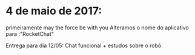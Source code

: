 # 4 de maio de 2017:
    
primeiramente may the force be with you
Alteramos o nome do aplicativo para :"RocketChat"

Entrega para dia 12/05: Chat funcional + estudos sobre o robô
